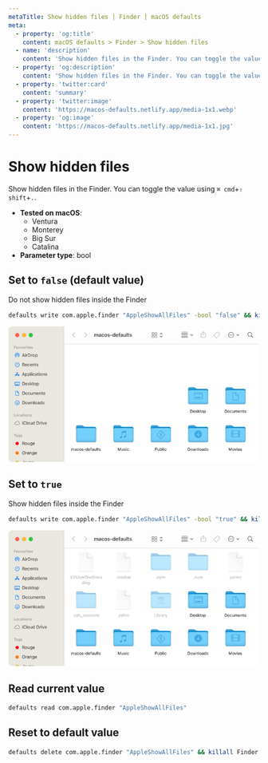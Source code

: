 ```yaml
---
metaTitle: Show hidden files | Finder | macOS defaults
meta:
  - property: 'og:title'
    content: macOS defaults > Finder > Show hidden files
  - name: 'description'
    content: 'Show hidden files in the Finder. You can toggle the value using `⌘ cmd`+`⇧ shift`+`.`.'
  - property: 'og:description'
    content: 'Show hidden files in the Finder. You can toggle the value using `⌘ cmd`+`⇧ shift`+`.`.'
  - property: 'twitter:card'
    content: 'summary'
  - property: 'twitter:image'
    content: 'https://macos-defaults.netlify.app/media-1x1.webp'
  - property: 'og:image'
    content: 'https://macos-defaults.netlify.app/media-1x1.jpg'
---
```


# Show hidden files

Show hidden files in the Finder. You can toggle the value using `⌘ cmd`+`⇧ shift`+`.`.

<!-- break lists -->

- **Tested on macOS**:
  - Ventura
  - Monterey
  - Big Sur
  - Catalina
- **Parameter type**: bool

## Set to `false` (default value)

Do not show hidden files inside the Finder

```bash
defaults write com.apple.finder "AppleShowAllFiles" -bool "false" && killall Finder
```

<img
  src="./finder-AppleShowAllFiles-false.png"
  alt="Example output with value set to false"
  width="740" height="451" style="height: auto"
/>

## Set to `true`

Show hidden files inside the Finder

```bash
defaults write com.apple.finder "AppleShowAllFiles" -bool "true" && killall Finder
```

<img
  src="./finder-AppleShowAllFiles-true.png"
  alt="Example output with value set to true"
  width="740" height="451" style="height: auto"
/>

## Read current value

```bash
defaults read com.apple.finder "AppleShowAllFiles"
```

## Reset to default value

```bash
defaults delete com.apple.finder "AppleShowAllFiles" && killall Finder
```
